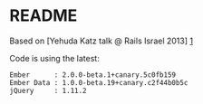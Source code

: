 # README

Based on [Yehuda Katz talk @ Rails Israel 2013] [1]

Code is using the latest:

```
Ember      : 2.0.0-beta.1+canary.5c0fb159
Ember Data : 1.0.0-beta.19+canary.c2f44b0b5c
jQuery     : 1.11.2
```

[1]:http://confreaks.tv/videos/railsisrael2013-off-the-menu-building-a-client-side-with-ember-and-rails